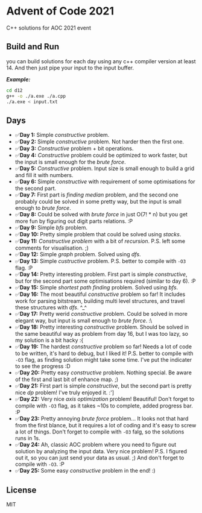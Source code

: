 # Advent of Code 2021
C++ solutions for AOC 2021 event

## Build and Run
you can build solutions for each day using any c++ compiler version at least 14. And then just pipe your input to the input buffer.

***Example:***
```bash
cd d12
g++ -o ./a.exe ./a.cpp
./a.exe < input.txt
```

## Days
* ✅**Day 1:** Simple _constructive_ problem.
* ✅**Day 2:** Simple _constructive_ problem. Not harder then the first one.
* ✅**Day 3:** _Constructive_ problem + bit operations.
* ✅**Day 4:** _Constructive_ problem could be optimized to work faster, but the input is small enough for the _brute force_.
* ✅**Day 5:** _Constructive_ problem. Input size is small enough to build a grid and fill it with numbers.
* ✅**Day 6:** Simple _constructive_ with requirement of some optimisations for the second part.
* ✅**Day 7:** First part is _finding median_ problem, and the second one probably could be solved in some pretty way, but the input is small enough to _brute force_.
* ✅**Day 8:** Could be solved with _brute force_ in just O(7! * n) but you get more fun by figuring out digit parts relations. :P
* ✅**Day 9:** Simple _bfs_ problem.
* ✅**Day 10:** Pretty simple problem that could be solved using _stacks_.
* ✅**Day 11:** _Constructive problem_ with a bit of _recursion_. P.S. left some comments for visualisation. ;)
* ✅**Day 12:** Simple _graph_ problem. Solved using _dfs_.
* ✅**Day 13:** Simple _custructive_ problem. P.S. better to compile with `-O3` flag. :P
* ✅**Day 14:** Pretty interesting problem. First part is simple _constructive_, but for the second part some optimisations required (similar to day 6). :P
* ✅**Day 15:** Simple _shortest path finding_ problem. Solved using _bfs_.
* ✅**Day 16:** The most beautiful _constructive_ problem so far! It includes work for parsing bitstream, building multi level structures, and travel these structures with _dfs_. ^_^
* ✅**Day 17:** Pretty werid _constructive_ problem. Could be solved in more elegant way, but input is small enough to _brute force_. :\ 
* ✅**Day 18:** Pretty interesting _constructive_ problem. Should be solved in the same beautiful way as problem from day 16, but I was too lazy, so my solution is a bit hacky :{
* ✅**Day 19:** The hardest _constructive_ problem so far! Needs a lot of code to be written, it's hard to debug, but I liked it! P.S. better to compile with `-O3` flag, as finding solution might take some time. I've put the indicater to see the progress :D
* ✅**Day 20:** Pretty easy _constructive_ problem. Nothing special. Be aware of the first and last bit of enhance map. ;)
* ✅**Day 21:** First part is simple _constructive_, but the second part is pretty nice _dp_ problem! I've truly enjoyed it. :']
* ✅**Day 22:** Very nice _axis optimization_ problem! Beautiful! Don't forget to compile with `-O3` flag, as it takes ~10s to complete, added progress bar. :P
* ✅**Day 23:** Pretty annoying _brute force_ problem... It looks not that hard from the first blance, but it requires a lot of coding and it's easy to screw a lot of things. Don't forget to compile with `-O3` falg, so the solutions runs in 1s.
* ✅**Day 24:** Ah, classic AOC problem where you need to figure out solution by analyzing the input data. Very nice problem! P.S. I figured out it, so you can just send your data as usual. ;) And don't forget to compile with `-O3`. :P
* ✅**Day 25:** Some easy _constructive_ problem in the end! :)

## License
MIT
